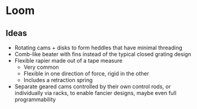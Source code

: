 # Loom

## Ideas

- Rotating cams + disks to form heddles that have minimal threading
- Comb-like beater with fins instead of the typical closed grating design
- Flexible rapier made out of a tape measure
  - Very common
  - Flexible in one direction of force, rigid in the other
  - Includes a retraction spring
- Separate geared cams controlled by their own control rods, or individually via racks, to enable fancier designs, maybe even full programmability
